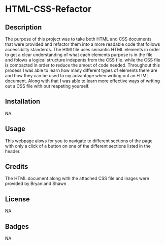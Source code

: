# HTML-CSS-Refactor

## Description

The purpose of this project was to take both HTML and CSS documents that were provided and refactor them into a more readable code that follows accessibilty standerds. The HtMl file uses semantic HTML elements in order to get a clear understanding of what each elements purpose is in the file and folows a logical structure indepents from the CSS file. while the CSS file is compacted in order to reduce the amout of code needed. 
    Throughout this process I was able to learn how many different types of elements there are and how they can be used to my advantage when writing out an HTML document. Along with that I was able to learn more effective ways of writing out a CSS file with out reapeting yourself.


## Installation

NA

## Usage

This webpage alows for you to navigate to different sections of the page with only a click of a button on one of the different sections listed in the header.

## Credits

The HTML document along with the attached CSS file and inages were provided by Bryan and Shawn 

## License

NA


## Badges

NA

